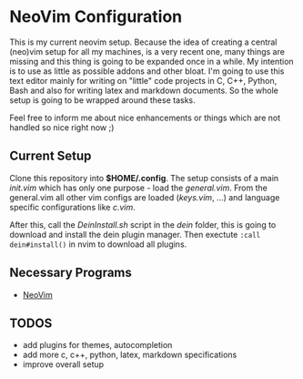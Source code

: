 # NeoVim Configuration
This is my current neovim setup. Because the idea of creating a central (neo)vim setup for all my machines, is a very recent one, many things are missing and this thing is going to be expanded once in a while.
My intention is to use as little as possible addons and other bloat.
I'm going to use this text editor mainly for writing on "little" code projects in C, C++, Python, Bash and also for writing latex and markdown documents. So the whole setup is going to be wrapped around these tasks.

Feel free to inform me about nice enhancements or things which are not handled so nice right now ;)

## Current Setup
Clone this repository into **$HOME/.config**.
The setup consists of a main *init.vim* which has only one purpose - load the *general.vim*.
From the general.vim all other vim configs are loaded (*keys.vim*, ...) and language specific configurations like *c.vim*.

After this, call the *DeinInstall.sh* script in the *dein* folder, this is going to download and install the dein plugin manager.
Then exectute `:call dein#install()` in nvim to download all plugins.

## Necessary Programs
- [NeoVim](https://github.com/neovim/neovim)

## TODOS
- add plugins for themes, autocompletion
- add more c, c++, python, latex, markdown specifications
- improve overall setup


